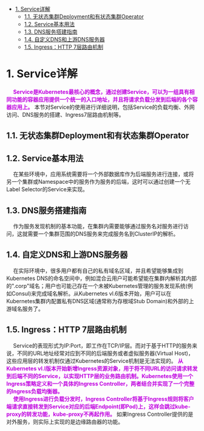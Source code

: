 



<!-- TOC -->

- [1. Service详解](#1-service详解)
    - [1.1. 无状态集群Deployment和有状态集群Operator](#11-无状态集群deployment和有状态集群operator)
    - [1.2. Service基本用法](#12-service基本用法)
    - [1.3. DNS服务搭建指南](#13-dns服务搭建指南)
    - [1.4. 自定义DNS和上游DNS服务器](#14-自定义dns和上游dns服务器)
    - [1.5. Ingress：HTTP 7层路由机制](#15-ingresshttp-7层路由机制)

<!-- /TOC -->



# 1. Service详解  
<!-- 
https://blog.csdn.net/PpikachuP/article/details/89674578
-->
&emsp; **<font color = "clime">Service是Kubernetes最核心的概念，通过创建Service，可以为一组具有相同功能的容器应用提供一个统一的入口地址，并且将请求负载分发到后端的各个容器应用上。</font>** 本节对Service的使用进行详细说明，包括Service的负载均衡、外网访问、DNS服务的搭建、Ingress7层路由机制等。  

## 1.1. 无状态集群Deployment和有状态集群Operator  
  

## 1.2. Service基本用法  
&emsp; 在某些环境中，应用系统需要将一个外部数据库作为后端服务进行连接，或将另一个集群或Namespace中的服务作为服务的后端，这时可以通过创建一个无Label Selector的Service来实现。  
 

## 1.3. DNS服务搭建指南  
&emsp; 作为服务发现机制的基本功能，在集群内需要能够通过服务名对服务进行访问，这就需要一个集群范围的DNS服务来完成服务名到ClusterIP的解析。  

## 1.4. 自定义DNS和上游DNS服务器  
&emsp; 在实际环境中，很多用户都有自己的私有域名区域，并且希望能够集成到Kubernetes DNS的命名空间中，例如混合云用户可能希望能在集群内解析其内部的".corp"域名；用户也可能己存在一个未被Kubernetes管理的服务发现系统(例如Consul)来完成域名解析。从Kubernetes vl.6版本开始，用户可以在Kubernetes集群内配置私有DNS区域(通常称为存根域Stub Domain)和外部的上游域名服务了。  

## 1.5. Ingress：HTTP 7层路由机制  
&emsp; Service的表现形式为IP:Port，即工作在TCP/IP层。而对于基于HTTP的服务来说，不同的URL地址经常对应到不同的后端服务或者虚拟服务器(Virtual Host)，这些应用层的转发机制仅通过Kubernetes的Service机制是无法实现的。 **<font color = "clime">从Kubernetes vl.l版本开始新增Ingress资源对象，用于将不同URL的访问请求转发到后端不同的Service，以实现HTTP层的业务路由机制。Kubernetes使用一个Ingress策略定义和一个具体的Ingress Controller，两者结合并实现了一个完整的Ingress负载均衡器。</font>**  
&emsp; **<font color = "clime">使用Ingress进行负载分发时，Ingress Controller将基于Ingress规则将客户端请求直接转发到Service对应的后端Endpoint(即Pod)上，这样会跳过kube-proxy的转发功能，kube-proxy不再起作用。</font>** 如果Ingress Controller提供的是对外服务，则实际上实现的是边缘路由器的功能。  

